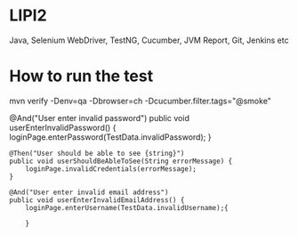 # LIPI2
Java, Selenium WebDriver, TestNG, Cucumber, JVM Report, Git, Jenkins etc

# How to run the test
mvn verify -Denv=qa -Dbrowser=ch -Dcucumber.filter.tags="@smoke"



@And("User enter invalid password")
public void userEnterInvalidPassword() {
loginPage.enterPassword(TestData.invalidPassword);
}

    @Then("User should be able to see {string}")
    public void userShouldBeAbleToSee(String errorMessage) {
        loginPage.invalidCredentials(errorMessage);
    }

    @And("User enter invalid email address")
    public void userEnterInvalidEmailAddress() {
        loginPage.enterUsername(TestData.invalidUsername);{

        }
